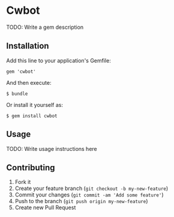 # Cwbot

TODO: Write a gem description

## Installation

Add this line to your application's Gemfile:

    gem 'cwbot'

And then execute:

    $ bundle

Or install it yourself as:

    $ gem install cwbot

## Usage

TODO: Write usage instructions here

## Contributing

1. Fork it
2. Create your feature branch (`git checkout -b my-new-feature`)
3. Commit your changes (`git commit -am 'Add some feature'`)
4. Push to the branch (`git push origin my-new-feature`)
5. Create new Pull Request
